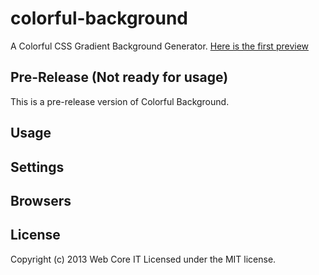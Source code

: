 # colorful-background

A Colorful CSS Gradient Background Generator. 
[Here is the first preview](http://webcore-it.github.io/colorful-background)


## Pre-Release (Not ready for usage)

This is a pre-release version of Colorful Background.

## Usage


## Settings


## Browsers


## License
Copyright (c) 2013 Web Core IT
Licensed under the MIT license.